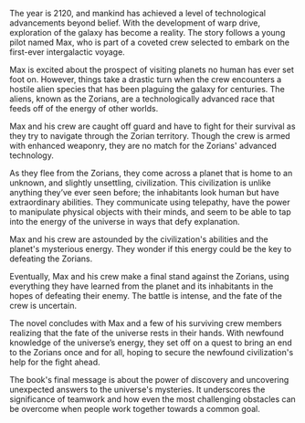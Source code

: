 The year is 2120, and mankind has achieved a level of technological advancements beyond belief. With the development of warp drive, exploration of the galaxy has become a reality. The story follows a young pilot named Max, who is part of a coveted crew selected to embark on the first-ever intergalactic voyage.

Max is excited about the prospect of visiting planets no human has ever set foot on. However, things take a drastic turn when the crew encounters a hostile alien species that has been plaguing the galaxy for centuries. The aliens, known as the Zorians, are a technologically advanced race that feeds off of the energy of other worlds.

Max and his crew are caught off guard and have to fight for their survival as they try to navigate through the Zorian territory. Though the crew is armed with enhanced weaponry, they are no match for the Zorians' advanced technology.

As they flee from the Zorians, they come across a planet that is home to an unknown, and slightly unsettling, civilization. This civilization is unlike anything they’ve ever seen before; the inhabitants look human but have extraordinary abilities. They communicate using telepathy, have the power to manipulate physical objects with their minds, and seem to be able to tap into the energy of the universe in ways that defy explanation.

Max and his crew are astounded by the civilization's abilities and the planet's mysterious energy. They wonder if this energy could be the key to defeating the Zorians.

Eventually, Max and his crew make a final stand against the Zorians, using everything they have learned from the planet and its inhabitants in the hopes of defeating their enemy. The battle is intense, and the fate of the crew is uncertain.

The novel concludes with Max and a few of his surviving crew members realizing that the fate of the universe rests in their hands. With newfound knowledge of the universe’s energy, they set off on a quest to bring an end to the Zorians once and for all, hoping to secure the newfound civilization's help for the fight ahead.

The book's final message is about the power of discovery and uncovering unexpected answers to the universe's mysteries. It underscores the significance of teamwork and how even the most challenging obstacles can be overcome when people work together towards a common goal.